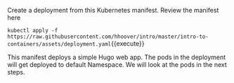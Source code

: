 Create a deployment from this Kubernetes manifest. Review the manifest here

`kubectl apply -f https://raw.githubusercontent.com/hhoover/intro/master/intro-to-containers/assets/deployment.yaml`{{execute}}

This manifest deploys a simple Hugo web app. The pods in the deployment will get deployed to default Namespace. We will look at the pods in the next steps.

